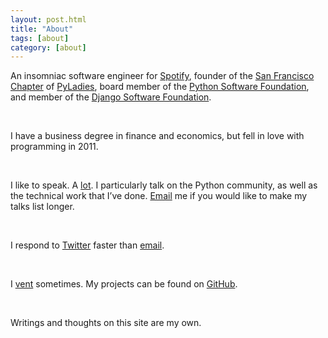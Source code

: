 ```yaml
---
layout: post.html
title: "About"
tags: [about]
category: [about]
---
```


An insomniac software engineer for [Spotify][spotify], founder of the [San Francisco Chapter][meetup] of [PyLadies][pyladies], board member of the [Python Software Foundation][psf], and member of the [Django Software Foundation][dsf].

<br>

I have a business degree in finance and economics, but fell in love with programming in 2011.

<br>

I like to speak. A [lot][talks]. I particularly talk on the Python community, as well as the technical work that I’ve done. [Email][email] me if you would like to make my talks list longer.

<br>

I respond to [Twitter][twitter] faster than [email][email].

<br>

I [vent][blog] sometimes. My projects can be found on [GitHub][github].

<br>

Writings and thoughts on this site are my own.

[spotify]: https://www.spotify.com
[meetup]: http://meetup.com/pyladiessf
[pyladies]: http://pyladies.com
[email]: mailto:lynn@lynnroot.com
[twitter]: http://twitter.com/roguelynn
[blog]: http://roguelynn.com/words
[github]: https://github.com/econchick
[talks]: http://roguelynn.com/talks
[psf]: http://www.python.org/psf
[dsf]: https://www.djangoproject.com/foundation
